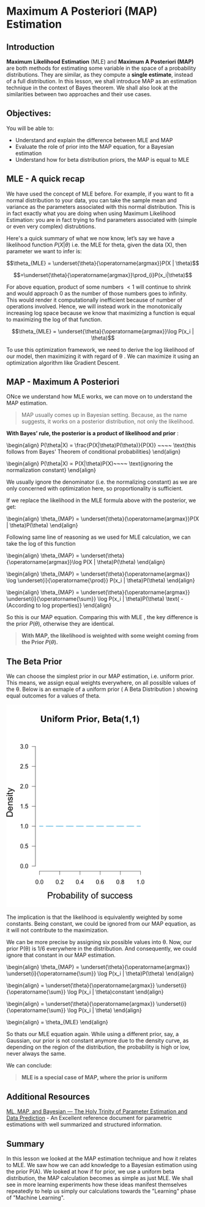 
# Maximum A Posteriori (MAP) Estimation 

## Introduction

**Maximum Likelihood Estimation** (MLE) and **Maximum A Posteriori (MAP)** are both methods for estimating some variable in the space of a probability distributions. They are similar, as they compute a **single estimate**, instead of a full distribution. In this lesson, we shall introduce MAP as an estimation technique in the context of Bayes theorem. We shall also look at the similarities between two approaches and their use cases. 

## Objectives:

You will be able to:
* Understand and explain the difference between MLE and MAP
* Evaluate the role of prior into the MAP equation, for a Bayesian estimation
* Understand how for beta distribution priors, the MAP is equal to MLE

## MLE - A quick recap

We have used the concept of MLE before. For example, if you want to fit a normal distribution to your data, you can take the sample mean and variance as the parameters associated with this normal distribution. This is in fact exactly what you are doing when using Maximum Likelihood Estimation: you are in fact trying to find parameters associated with (simple or even very complex) distrubtions.


Here's a quick summary of what we now know, let’s say we have a likelihood function $P(X|θ)$ i.e. the MLE for theta, given the data (X), then parameter we want to infer is:

$$\theta_{MLE} = \underset{\theta}{\operatorname{argmax}}P(X | \theta)$$

$$=\underset{\theta}{\operatorname{argmax}}\prod_{i}P(x_i|\theta)$$

For above equation, product of some numbers $< 1$ will continue to shrink and would approach 0 as the number of those numbers goes to infinity. This would render it computationally inefficient because of number of operations involved. Hence, we will instead work in the monotonically increasing log space because we know that maximizing a function is equal to maximizing the log of that function.

$$\theta_{MLE} = \underset{\theta}{\operatorname{argmax}}\log P(x_i | \theta)$$

To use this optimization framework, we need to derive the log likelihood of our model, then maximizing it with regard of θ . We can maximize it using an optimization algorithm like Gradient Descent.

## MAP - Maximum A Posteriori 

ONce we understand how MLE works, we can move on to understand the  MAP estimation.

> MAP usually comes up in Bayesian setting. Because, as the name suggests, it works on a posterior distribution, not only the likelihood.

**With Bayes’ rule, the posterior is a product of likelihood and prior** :

\begin{align}
    P(\theta|X) = \frac{P(X|\theta)P(\theta)}{P(X)} ~~~~ \text{this follows from Bayes' Theorem of conditional probabilities}
\end{align}

\begin{align}
    P(\theta|X) ∝ P(X|\theta)P(X)~~~~ \text{ignoring the normalization constant}
\end{align}

We usually ignore the denominator (i.e. the normalizing constant) as we are only concerned with optimization here, so proportionality is sufficient.

If we replace the likelihood in the MLE formula above with the posterior, we get:



\begin{align}
    \theta_{MAP} = \underset{\theta}{\operatorname{argmax}}P(X | \theta)P(\theta)
\end{align}

Following same line of reasoning as we used for MLE calculation, we can take the log of this function

\begin{align}
    \theta_{MAP} = \underset{\theta}{\operatorname{argmax}}\log P(X | \theta)P(\theta)
\end{align}

\begin{align}
    \theta_{MAP} = \underset{\theta}{\operatorname{argmax}}  \log \underset{i}{\operatorname{\prod}}   P(x_i | \theta)P(\theta)
\end{align}

\begin{align}
   \theta_{MAP} = \underset{\theta}{\operatorname{argmax}}  \underset{i}{\operatorname{\sum}}  \log  P(x_i | \theta)P(\theta)
    \text{ - (According to log properties)}
\end{align}

So this is our MAP equation. Comparing this with MLE , the key difference is the prior $P(θ)$, otherwise they are identical. 

> **With MAP, the likelihood is weighted with some weight coming from the Prior $P(θ)$.**



## The Beta Prior

We can choose the simplest prior in our MAP estimation, i.e. uniform prior. This means, we assign equal weights everywhere, on all possible values of the θ. Below is an exmaple of a uniform prior ( A Beta Distribution ) showing equal outcomes for a values of theta. 

<img src="uniform.png" width=400>

The implication is that the likelihood is equivalently weighted by some constants. Being constant, we could be ignored from our MAP equation, as it will not contribute to the maximization.

We can be more precise by assigning six possible values into θ. Now, our prior 
P(θ) is 1/6 everywhere in the distribution. And consequently, we could ignore that constant in our MAP estimation.

\begin{align}
   \theta_{MAP} = \underset{\theta}{\operatorname{argmax}}  \underset{i}{\operatorname{\sum}}  \log  P(x_i | \theta)P(\theta)
\end{align}

\begin{align}
    = \underset{\theta}{\operatorname{argmax}}  \underset{i}{\operatorname{\sum}}  \log  P(x_i | \theta)constant
\end{align}

\begin{align}
    = \underset{\theta}{\operatorname{argmax}}  \underset{i}{\operatorname{\sum}}  \log  P(x_i | \theta)
\end{align}

\begin{align}
    = \theta_{MLE}
\end{align}


So thats our MLE equation again. While using a different prior, say, a Gaussian, our prior is not constant anymore due to the density curve, as depending on the region of the distribution, the probability is high or low, never always the same.

We can conclude:
> **MLE is a special case of MAP, where the prior is uniform**

## Additional Resources
[ML, MAP, and Bayesian — The Holy Trinity of Parameter Estimation and Data Prediction](https://engineering.purdue.edu/kak/Tutorials/Trinity.pdf) - An Excellent reference document for parametric estimations with well summarized and structured information.

## Summary 

In this lesson we looked at the MAP estimation technique and how it relates to MLE. We saw how we can add knowledge to a Bayesian estimation using the prior P(A). We looked at how if for prior, we use a uniform beta distribution, the MAP calculation becomes as simple as just MLE. We shall see in more learning experiments how these ideas manifest themselves repeatedly to help us simply our calculations towards the "Learning" phase of "Machine Learning". 
